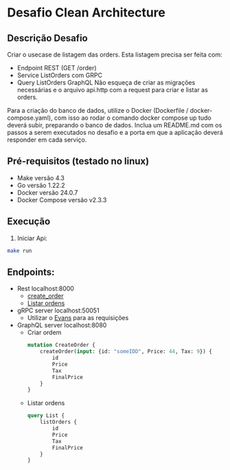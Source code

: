 # Desafio Clean Architecture

## Descrição Desafio

Criar o usecase de listagem das orders.
Esta listagem precisa ser feita com:
- Endpoint REST (GET /order)
- Service ListOrders com GRPC
- Query ListOrders GraphQL
Não esqueça de criar as migrações necessárias e o arquivo api.http com a request para criar e listar as orders.

Para a criação do banco de dados, utilize o Docker (Dockerfile / docker-compose.yaml), com isso ao rodar o comando docker compose up tudo deverá subir, preparando o banco de dados.
Inclua um README.md com os passos a serem executados no desafio e a porta em que a aplicação deverá responder em cada serviço.

## Pré-requisitos (testado no linux)

- Make versão 4.3
- Go versão 1.22.2
- Docker versão 24.0.7
- Docker Compose versão v2.3.3

## Execução

1. Iniciar Api:
```bash
make run
```

## Endpoints:
- Rest localhost:8000
  - [create_order](./api/create_order.http)
  - [Listar ordens](./api/list_order.http)
- gRPC server localhost:50051
  - Utilizar o [Evans](https://github.com/ktr0731/evans) para as requisições
- GraphQL server localhost:8080
  - Criar ordem  
    ```graphql
    mutation CreateOrder {
        createOrder(input: {id: "someIDD", Price: 44, Tax: 9}) {
            id
            Price
            Tax
            FinalPrice
        }
    }
    ```
  - Listar ordens  
    ```graphql
    query List {
        listOrders {
            id
            Price
            Tax
            FinalPrice
        }
    }
    ```
